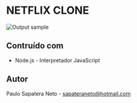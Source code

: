 # NETFLIX CLONE

![Output sample](https://media.giphy.com/media/TsEwy89fsYTnzIXP4E/giphy.gif)

## Contruído com

* Node.js - Interpretador JavaScript

## Autor

Paulo Sapatera Neto - sapateraneto@hotmail.com
